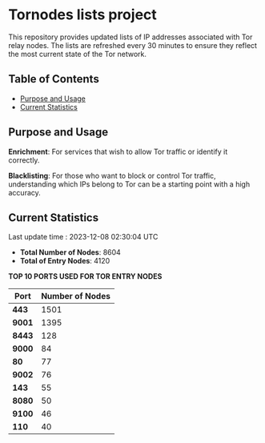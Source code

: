 # Tornodes lists project

This repository provides updated lists of IP addresses associated with Tor relay nodes. The lists are refreshed every 30 minutes to ensure they reflect the most current state of the Tor network.

## Table of Contents

- [Purpose and Usage](#purpose-and-usage)
- [Current Statistics](#current-statistics)


## Purpose and Usage

**Enrichment**: For services that wish to allow Tor traffic or identify it correctly.

**Blacklisting**: For those who want to block or control Tor traffic, understanding which IPs belong to Tor can be a starting point with a high accuracy.

## Current Statistics

Last update time : 2023-12-08 02:30:04 UTC

- **Total Number of Nodes**: 8604
- **Total of Entry Nodes**: 4120

**TOP 10 PORTS USED FOR TOR ENTRY NODES**

| **Port** | **Number of Nodes** |
|------|-----------------|
| **443**   | 1501  |
| **9001**   | 1395  |
| **8443**   | 128  |
| **9000**   | 84  |
| **80**   | 77  |
| **9002**   | 76  |
| **143**   | 55  |
| **8080**   | 50  |
| **9100**   | 46  |
| **110**   | 40  |

